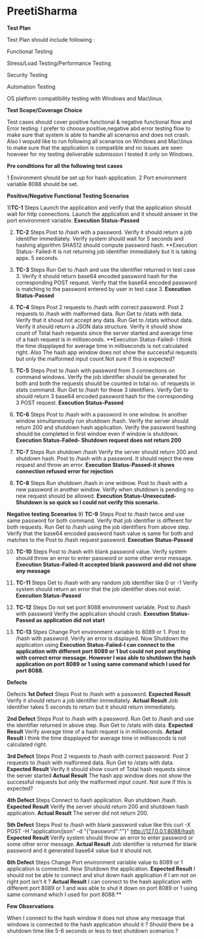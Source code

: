 # PreetiSharma


**Test Plan**

Test Plan should include following :

Functional Testing

Stress/Load Testing/Performance Testing

Security Testing

Automation Testing

OS platform compatibility testing with Windows and Mac\linux.


**Test Scope/Coverage Choice**

Test cases should cover positive functional & negative functional flow and Error testing.
I prefer to choose positive,negative abd error testing flow to make sure that system is able to handle all scenarios and does not crash.
Also I wopuld like to run following all scenarios on Windows and Mac\linux to make sure that the application is compatible and no issues are seen howveer for my testing deliverable submission I tested it only on Windows.

**Pre conditions for all the following test cases**

1 Environment should be set up for hash application.
2 Port environment variable 8088 should be set.

**Positive/Negative Functional Testing Scenarios**

1)**TC-1** 
Steps
Launch the application and verify that the application should wait for http connections.
Launch the application and it should answer in the port environment variable.
**Execution Status-Passed**

2) **TC-2**
Steps
Post to /hash with a password.
Verify it should return a job identifier immediately.
Verify system should wait for 5 seconds and hashing algorithm SHA512 should compute password hash.
**Execution Status- Failed-It is not returning job identifier immediately but it is taking appx. 5 seconds.

3) **TC-3**
Steps
Run Get to /hash and use the identifier returned in test case 3.
Verify it should return base64 encoded password hash for the corresponding POST request.
Verify that the base64 encoded password is matching to the password entered by user in test case 3.
**Execution Status-Passed**

4) **TC-4**
Steps
Post 2 requests to /hash with correct password.
Post 2 requests to /hash with malformed data.
Run Get to /stats with data.
Verify that it shoud not accept any data.
Run Get to /stats without data.
Verify it should return a JSON data structure.
Verify it should show count of Total hash requests since the server started and average time of a hash request is in milliseconds.
**Execution Status-Failed- I think the time dispplayed for average time in milliseconds is not calculated right.
Also The hash app window does not show the successful requests but only the malformed input count.Not sure if this is expected?
   

5) **TC-5**
Steps
Post to /hash with password from 3 connections on command windows.
Verify the job identifier should be generated for both and both the requests should be counted in total no. of requests in stats command.
Run Get to /hash for these 3 identifiers.
Verify Get to should return 3 base64 encoded password hash for the corresponding 3 POST request.
**Execution Status-Passed**

6) **TC-6** 
Steps
Post to /hash with a password in one window. 
In another window simultaneously run shutdown /hash.
Verify the server should return 200 and shutdown hash application.
Verify the password hashing should be completed in first window even if window is shutdown.
**Execution Status-Failed- Shutdown request does not return 200**

7) **TC-7**
Steps
Run shutdown /hash 
Verify the server should return 200 and shutdown hash.
Post to /hash with a password.
It should reject the new request and throw an error.
**Execution Status-Passed-it shows connection refused error for rejection**

8) **TC-8**
Steps
Run shutdown /hash in one widnow. 
Post to /hash with a new password in another window.
Verify when shutdown is pending no new request should be allowed.
**Execution Status-Unexecuted-Shutdown is so quick so I could not verify this scenario.**

**Negative testing Scenarios**
9) **TC-9**
Steps
Post to /hash twice and use same password for both command.
Verify that job identifier is different for both requests.
Run Get to /hash using the job identifiers from above step.
Verify that the base64 encoded password hash value is same for both and matches to the Post to /hash request password.
**Execution Status-Passed**

10)  **TC-10**
Steps
Post to /hash with blank password value.
Verify system should throw an error to enter password or some other error message.
**Execution Status-Failed-It accepted blank password and did not show any message**

11) **TC-11**
Steps
Get to /hash with any random job identifier like 0 or -1
Verify system should return an error that the job identifier does not exist.
**Execution Status-Passed**

12) **TC-12**
Steps
Do not set port 8088 environment variable.
Post to /hash with password
Verify the application should crash.
**Execution Status-Passed as application did not start**

13) **TC-13**
Stpes
Change Port environment variable to 8089 or 1.
Post to /hash with password.
Verify an error is displayed.
Now Shutdown the application using 
**Execution Status-Faiied-I can connect to the application with different port 8089 or 1 but could not post anything with correct error message.
However I was able to shutdown the hash application on port 8089 or 1 using same command which I used for port 8088.**


**Defects**

Defects
**1st Defect**
Steps
Post to /hash with a password.
**Expected Result**
Verify it should return a job identifier immediately.
**Actual Result**
Job identifier takes 5 seconds to return but it should return immediately.

**2nd Defect**
Steps
Post to /hash with a password.
Run Get to /hash and use the identifier returned in above step.
Run Get to /stats with data.
**Expected Result**
Verify average time of a hash request is in milliseconds.
**Actaul Result**
I think the time dispplayed for average time in milliseconds is not calculated right.

**3rd Defect**
Steps
Post 2 requests to /hash with correct password.
Post 2 requests to /hash with malformed data.
Run Get to /stats with data.
**Expected Result**
Verify it should show count of Total hash requests since the server started 
**Actual Result**
The hash app window does not show the successful requests but only the malformed input count.
Not sure if this is expected?

**4th Defect**
Steps
Connect to hash application.
Run shutdown /hash.
**Expected Result**
Verify the server should return 200 and shutdown hash application.
**Actual Result**
The server did not return 200.

**5th Defect**
Steps
Post to /hash with blank password value like this curl -X POST -H "application/json" -d "{\"password\":\"\"}" http://127.0.0.1:8088/hash
**Expected Result**
Verify system should throw an error to enter password or some other error message.
**Actual Result**
Job identifier is returned for blank password and it generated base64 value but it should not.

**6th Defect**
Steps
Change Port environment variable value to 8089 or 1 application is connected.
Now Shutdown the application.
**Expected Result**
I should not be able to connect and shut down hash application if I am not on right port isn't it ?
**Actual Result**
I can connect to the hash application with different port 8089 or 1 and was able to shut it down on port 8089 or 1 using same command which I used for port 8088.**

**Few Observations**

When I connect to the hash window it does not show any message that windows is connected to the hash application should it ?
Should there be a shutdown time like 5-6 seconds or less to test shutdown scenarios ?

